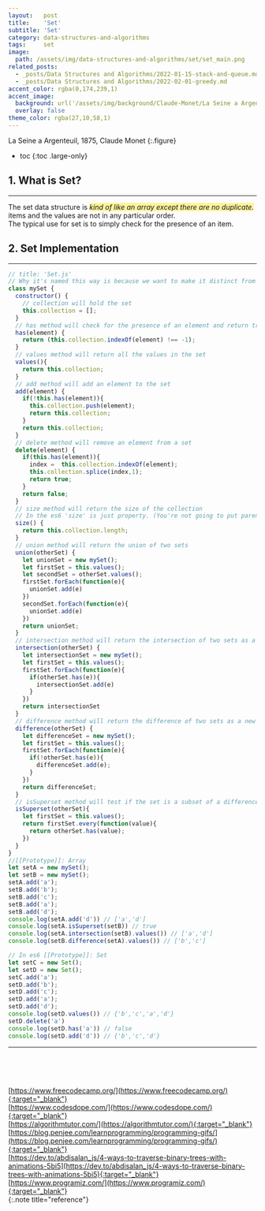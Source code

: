 ```yaml
---
layout:   post
title:    'Set'
subtitle: 'Set'
category: data-structures-and-algorithms
tags:     set
image: 
  path: /assets/img/data-structures-and-algorithms/set/set_main.png
related_posts:
  - _posts/Data Structures and Algorithms/2022-01-15-stack-and-queue.md
  - _posts/Data Structures and Algorithms/2022-02-01-greedy.md
accent_color: rgba(0,174,239,1)
accent_image: 
  background: url('/assets/img/background/Claude-Monet/La Seine a Argenteuil, 1875, Claude Monet.png') center/cover 
  overlay: false
theme_color: rgba(27,10,58,1)
---
```

La Seine a Argenteuil, 1875, Claude Monet
{:.figure}

* toc
{:toc .large-only}

## 1. What is Set?
---

The set data structure is <span style='background-color: #FFF39B'>*kind of like an array except there are no duplicate.*</span>
 items and the values are not in any particular order. <br>
The typical use for set is to simply check for the presence of an item.
<br>

## 2. Set Implementation
---

```js
// title: 'Set.js'
// Why it's named this way is because we want to make it distinct from the es5.
class mySet {
  constructor() {
    // collection will hold the set
    this.collection = [];
  }
  // has method will check for the presence of an element and return true or false 
  has(element) {
    return (this.collection.indexOf(element) !== -1);
  }
  // values method will return all the values in the set
  values(){
    return this.collection;
  }
  // add method will add an element to the set
  add(element) {
    if(!this.has(element)){
      this.collection.push(element);
      return this.collection;
    }
    return this.collection;
  }
  // delete method will remove an element from a set
  delete(element) {
    if(this.has(element)){
      index =  this.collection.indexOf(element);
      this.collection.splice(index,1);
      return true;
    }
    return false;
  }
  // size method will return the size of the collection
  // In the es6 'size' is just property. (You're not going to put parenthesis at after the the method)
  size() {
    return this.collection.length;
  }
  // union method will return the union of two sets
  union(otherSet) {
    let unionSet = new mySet();
    let firstSet = this.values();
    let secondSet = otherSet.values();
    firstSet.forEach(function(e){
      unionSet.add(e)
    })
    secondSet.forEach(function(e){
      unionSet.add(e)
    })
    return unionSet;
  }
  // intersection method will return the intersection of two sets as a new set
  intersection(otherSet) {
    let intersectionSet = new mySet();
    let firstSet = this.values();
    firstSet.forEach(function(e){
      if(otherSet.has(e)){
        intersectionSet.add(e)
      }
    })
    return intersectionSet
  }
  // difference method will return the difference of two sets as a new set
  difference(otherSet) {
    let differenceSet = new mySet();
    let firstSet = this.values();
    firstSet.forEach(function(e){
      if(!otherSet.has(e)){
        differenceSet.add(e);
      }
    })
    return differenceSet;
  }
  // isSuperset method will test if the set is a subset of a difference set
  isSuperset(otherSet){
    let firstSet = this.values();
    return firstSet.every(function(value){
      return otherSet.has(value);
    })
  }
}
//[[Prototype]]: Array
let setA = new mySet();
let setB = new mySet();
setA.add('a');
setB.add('b');
setB.add('c');
setB.add('a');
setB.add('d');
console.log(setA.add('d')) // ['a','d']
console.log(setA.isSuperset(setB)) // true
console.log(setA.intersection(setB).values()) // ['a','d']
console.log(setB.difference(setA).values()) // ['b','c']

// In es6 [[Prototype]]: Set
let setC = new Set();
let setD = new Set();
setC.add('a');
setD.add('b');
setD.add('c');
setD.add('a');
setD.add('d');
console.log(setD.values()) // {'b','c','a','d'}
setD.delete('a') 
console.log(setD.has('a')) // false
console.log(setD.add('d')) // {'b','c','d'}
```
---
<br/>
<br/>
<br/>



<!-- Next to [Fundamentals of Algorithms](2022-02-19-fundamentals-of-algorithms.md){:.heading.flip-title}
{:.read-more} 
<br> -->

[https://www.freecodecamp.org/](https://www.freecodecamp.org/){:target="_blank"}<br>
[https://www.codesdope.com/](https://www.codesdope.com/){:target="_blank"}<br>
[https://algorithmtutor.com/](https://algorithmtutor.com/){:target="_blank"}<br>
[https://blog.penjee.com/learnprogramming/programming-gifs/](https://blog.penjee.com/learnprogramming/programming-gifs/){:target="_blank"}<br>
[https://dev.to/abdisalan_js/4-ways-to-traverse-binary-trees-with-animations-5bi5](https://dev.to/abdisalan_js/4-ways-to-traverse-binary-trees-with-animations-5bi5){:target="_blank"}<br>
[https://www.programiz.com/](https://www.programiz.com/){:target="_blank"}<br>
{:.note title="reference"}
